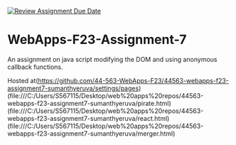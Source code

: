 [![Review Assignment Due Date](https://classroom.github.com/assets/deadline-readme-button-24ddc0f5d75046c5622901739e7c5dd533143b0c8e959d652212380cedb1ea36.svg)](https://classroom.github.com/a/Kv-XePEp)
# WebApps-F23-Assignment-7
An assignment on java script modifying the DOM and using anonymous callback functions.

Hosted at(https://github.com/44-563-WebApps-F23/44563-webapps-f23-assignment7-sumanthyeruva/settings/pages)
         (file:///C:/Users/S567115/Desktop/web%20apps%20repos/44563-webapps-f23-assignment7-sumanthyeruva/pirate.html)
         (file:///C:/Users/S567115/Desktop/web%20apps%20repos/44563-webapps-f23-assignment7-sumanthyeruva/react.html)
         (file:///C:/Users/S567115/Desktop/web%20apps%20repos/44563-webapps-f23-assignment7-sumanthyeruva/merger.html)
        
        
        
